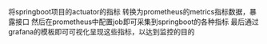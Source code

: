 将springboot项目的actuator的指标
转换为prometheus的metrics指标数据，暴露接口
然后在prometheus中配置job即可采集到springboot的各种指标
最后通过grafana的模板即可可视化呈现这些指标，以达到监控的目的
